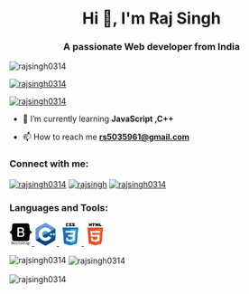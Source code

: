<h1 align="center">Hi 👋, I'm Raj Singh</h1>
<h3 align="center">A passionate Web developer from India</h3>

<p align="left"> <img src="https://komarev.com/ghpvc/?username=rajsingh0314&label=Profile%20views&color=0e75b6&style=flat" alt="rajsingh0314" /> </p>

<p align="left"> <a href="https://github.com/ryo-ma/github-profile-trophy"><img src="https://github-profile-trophy.vercel.app/?username=rajsingh0314" alt="rajsingh0314" /></a> </p>

<p align="left"> <a href="https://twitter.com/rajsingh0314" target="blank"><img src="https://img.shields.io/twitter/follow/rajsingh0314?logo=twitter&style=for-the-badge" alt="rajsingh0314" /></a> </p>

- 🌱 I’m currently learning **JavaScript ,C++**

- 📫 How to reach me **rs5035961@gmail.com**

<h3 align="left">Connect with me:</h3>
<p align="left">
<a href="https://twitter.com/rajsingh0314" target="blank"><img align="center" src="https://raw.githubusercontent.com/rahuldkjain/github-profile-readme-generator/master/src/images/icons/Social/twitter.svg" alt="rajsingh0314" height="30" width="40" /></a>
<a href="https://linkedin.com/in/rajsingh" target="blank"><img align="center" src="https://raw.githubusercontent.com/rahuldkjain/github-profile-readme-generator/master/src/images/icons/Social/linked-in-alt.svg" alt="rajsingh" height="30" width="40" /></a>
<a href="https://www.codechef.com/users/rajsingh0314" target="blank"><img align="center" src="https://cdn.jsdelivr.net/npm/simple-icons@3.1.0/icons/codechef.svg" alt="rajsingh0314" height="30" width="40" /></a>
</p>

<h3 align="left">Languages and Tools:</h3>
<p align="left"> <a href="https://getbootstrap.com" target="_blank" rel="noreferrer"> <img src="https://raw.githubusercontent.com/devicons/devicon/master/icons/bootstrap/bootstrap-plain-wordmark.svg" alt="bootstrap" width="40" height="40"/> </a> <a href="https://www.w3schools.com/cpp/" target="_blank" rel="noreferrer"> <img src="https://raw.githubusercontent.com/devicons/devicon/master/icons/cplusplus/cplusplus-original.svg" alt="cplusplus" width="40" height="40"/> </a> <a href="https://www.w3schools.com/css/" target="_blank" rel="noreferrer"> <img src="https://raw.githubusercontent.com/devicons/devicon/master/icons/css3/css3-original-wordmark.svg" alt="css3" width="40" height="40"/> </a> <a href="https://www.w3.org/html/" target="_blank" rel="noreferrer"> <img src="https://raw.githubusercontent.com/devicons/devicon/master/icons/html5/html5-original-wordmark.svg" alt="html5" width="40" height="40"/> </a> </p>

<p><img align="left" src="https://github-readme-stats.vercel.app/api/top-langs?username=rajsingh0314&show_icons=true&locale=en&layout=compact" alt="rajsingh0314" /></p>

<p>&nbsp;<img align="center" src="https://github-readme-stats.vercel.app/api?username=rajsingh0314&show_icons=true&locale=en" alt="rajsingh0314" /></p>

<p><img align="center" src="https://github-readme-streak-stats.herokuapp.com/?user=rajsingh0314&" alt="rajsingh0314" /></p>
